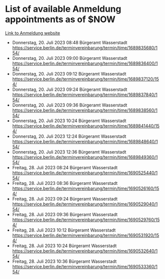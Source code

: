 # List of available Anmeldung appointments as of $NOW
[Link to Anmeldung website](https://service.berlin.de/terminvereinbarung/termin/tag.php?termin=1&anliegen[]=120686&dienstleisterlist=122210,122217,327316,122219,327312,122227,327314,122231,327346,122243,327348,122254,122252,329742,122260,329745,122262,329748,122271,327278,122273,327274,122277,327276,330436,122280,327294,122282,327290,122284,327292,122291,327270,122285,327266,122286,327264,122296,327268,150230,329760,122297,327286,122294,327284,122312,329763,122314,329775,122304,327330,122311,327334,122309,327332,317869,122281,327352,122279,329772,122283,122276,327324,122274,327326,122267,329766,122246,327318,122251,327320,122257,327322,122208,327298,122226,327300&herkunft=http%3A%2F%2Fservice.berlin.de%2Fdienstleistung%2F120686%2F)
- Donnerstag, 20. Juli 2023 08:48 Bürgeramt Wasserstadt https://service.berlin.de/terminvereinbarung/termin/time/1689835680/154/
- Donnerstag, 20. Juli 2023 09:00 Bürgeramt Wasserstadt https://service.berlin.de/terminvereinbarung/termin/time/1689836400/154/
- Donnerstag, 20. Juli 2023 09:12 Bürgeramt Wasserstadt https://service.berlin.de/terminvereinbarung/termin/time/1689837120/154/
- Donnerstag, 20. Juli 2023 09:24 Bürgeramt Wasserstadt https://service.berlin.de/terminvereinbarung/termin/time/1689837840/154/
- Donnerstag, 20. Juli 2023 09:36 Bürgeramt Wasserstadt https://service.berlin.de/terminvereinbarung/termin/time/1689838560/154/
- Donnerstag, 20. Juli 2023 10:24 Bürgeramt Wasserstadt https://service.berlin.de/terminvereinbarung/termin/time/1689841440/154/
- Donnerstag, 20. Juli 2023 12:24 Bürgeramt Wasserstadt https://service.berlin.de/terminvereinbarung/termin/time/1689848640/154/
- Donnerstag, 20. Juli 2023 12:36 Bürgeramt Wasserstadt https://service.berlin.de/terminvereinbarung/termin/time/1689849360/154/
- Freitag, 28. Juli 2023 08:24 Bürgeramt Wasserstadt https://service.berlin.de/terminvereinbarung/termin/time/1690525440/154/
- Freitag, 28. Juli 2023 08:36 Bürgeramt Wasserstadt https://service.berlin.de/terminvereinbarung/termin/time/1690526160/154/
- Freitag, 28. Juli 2023 09:24 Bürgeramt Wasserstadt https://service.berlin.de/terminvereinbarung/termin/time/1690529040/154/
- Freitag, 28. Juli 2023 09:36 Bürgeramt Wasserstadt https://service.berlin.de/terminvereinbarung/termin/time/1690529760/154/
- Freitag, 28. Juli 2023 10:12 Bürgeramt Wasserstadt https://service.berlin.de/terminvereinbarung/termin/time/1690531920/154/
- Freitag, 28. Juli 2023 10:24 Bürgeramt Wasserstadt https://service.berlin.de/terminvereinbarung/termin/time/1690532640/154/
- Freitag, 28. Juli 2023 10:36 Bürgeramt Wasserstadt https://service.berlin.de/terminvereinbarung/termin/time/1690533360/154/
